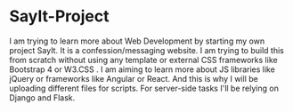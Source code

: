 # SayIt-Project
I am trying to learn more about Web Development by starting my own project SayIt. It is a confession/messaging website. I am trying to build this from scratch without using any template or external CSS frameworks like Bootstrap 4 or W3.CSS . I am aiming to learn more about JS libraries like jQuery or frameworks like Angular or React. And this is why I will be uploading different files for scripts. For server-side tasks I'll be relying on Django and Flask.

